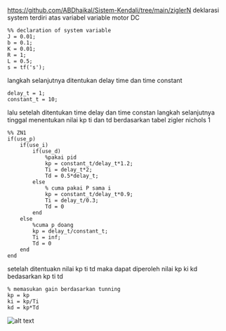 https://github.com/ABDhaikal/Sistem-Kendali/tree/main/ziglerN
deklarasi system terdiri atas variabel variable motor DC

    %% declaration of system variable
    J = 0.01;
    b = 0.1;
    K = 0.01;
    R = 1;
    L = 0.5;
    s = tf('s');


langkah selanjutnya ditentukan delay time dan time constant 

    delay_t = 1;
    constant_t = 10;

lalu setelah ditentukan time delay dan time constan langkah selanjutnya tinggal menentukan nilai kp ti dan td berdasarkan tabel zigler nichols 1

    %% ZN1 
    if(use_p)
        if(use_i)
            if(use_d)
                %pakai pid
                kp = constant_t/delay_t*1.2;
                Ti = delay_t*2;
                Td = 0.5*delay_t;
            else
                % cuma pakai P sama i
                kp = constant_t/delay_t*0.9;
                Ti = delay_t/0.3;
                Td = 0
            end
        else 
            %cuma p doang
            kp = delay_t/constant_t;
            Ti = inf;
            Td = 0
        end
    end


setelah ditentuakn nilai kp ti td maka dapat diperoleh nilai kp ki kd bedasarkan kp ti td

    % memasukan gain berdasarkan tunning
    kp = kp
    ki = kp/Ti
    kd = kp*Td


![alt text](/Derivative%20Effect%20on%20Control%20System/outputzn.jpg)